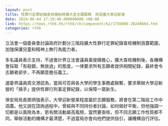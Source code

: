```yaml
---
layout: post
title: 性罪行定罪紀錄查核機制將擴大至志願服務　將涵蓋大學迎新營
date: 2024-06-04 17:10:40.000000000 +08:00
link: https://news.rthk.hk/rthk/ch/component/k2/1756066-20240604.htm
categories: rthk
---
```


立法會一個委員會討論政府計劃分三階段擴大性罪行定罪紀錄查核機制涵蓋範圍，加強保護兒童和精神上無行為能力者。

多名議員表示支持，不過會計界立法會議員黃俊碩擔心，擴大查核機制後，各機構會採取「有殺錯，無放過」的態度，一律要求所有志願者提供相關紀錄，最終會令志願者卻步，不再願意擔任義工。

選委界議員周文港認為，當局可否與各大學的學生事務處聯繫，要求舉辦大學迎新營的「搞手」提供性罪行刑事定罪紀錄，以保障一眾新生。

保安局局長鄧炳強表示，大學迎新營某程度屬於志願服務，將會在第二階段工作中涵蓋。他又說在諮詢過程中，曾經與不同持份者討論，如何做好平衡，但他強調一切都是以風險為本，若有關活動屬高風險，當然要查核，但不同志願工作性質都不同，舉辦活動的機構才最清楚，不過當局亦會向他們提供指引，讓機構自行評估。
